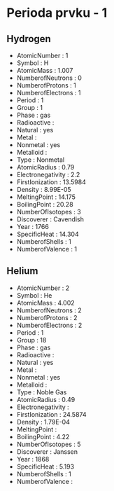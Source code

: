 # Perioda prvku - 1
## Hydrogen 
- AtomicNumber : 1 
- Symbol : H 
- AtomicMass : 1.007 
- NumberofNeutrons : 0 
- NumberofProtons : 1 
- NumberofElectrons : 1 
- Period : 1 
- Group : 1 
- Phase : gas 
- Radioactive :  
- Natural : yes 
- Metal :  
- Nonmetal : yes 
- Metalloid :  
- Type : Nonmetal 
- AtomicRadius : 0.79 
- Electronegativity : 2.2 
- FirstIonization : 13.5984 
- Density : 8.99E-05 
- MeltingPoint : 14.175 
- BoilingPoint : 20.28 
- NumberOfIsotopes : 3 
- Discoverer : Cavendish 
- Year : 1766 
- SpecificHeat : 14.304 
- NumberofShells : 1 
- NumberofValence : 1 
## Helium 
- AtomicNumber : 2 
- Symbol : He 
- AtomicMass : 4.002 
- NumberofNeutrons : 2 
- NumberofProtons : 2 
- NumberofElectrons : 2 
- Period : 1 
- Group : 18 
- Phase : gas 
- Radioactive :  
- Natural : yes 
- Metal :  
- Nonmetal : yes 
- Metalloid :  
- Type : Noble Gas 
- AtomicRadius : 0.49 
- Electronegativity :  
- FirstIonization : 24.5874 
- Density : 1.79E-04 
- MeltingPoint :  
- BoilingPoint : 4.22 
- NumberOfIsotopes : 5 
- Discoverer : Janssen 
- Year : 1868 
- SpecificHeat : 5.193 
- NumberofShells : 1 
- NumberofValence :  
